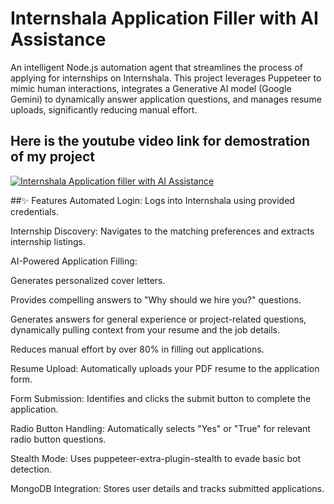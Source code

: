# Internshala Application Filler with AI Assistance

An intelligent Node.js automation agent that streamlines the process of applying for internships on Internshala. This project leverages Puppeteer to mimic human interactions, integrates a Generative AI model (Google Gemini) to dynamically answer application questions, and manages resume uploads, significantly reducing manual effort.

## Here is the youtube video link for demostration of my project
[![Internshala Application filler with AI Assistance](https://img.youtube.com/vi/8zhxo5tolf8)](https://www.youtube.com/watch?v=8zhxo5tolf8)

##✨ Features
Automated Login: Logs into Internshala using provided credentials.

Internship Discovery: Navigates to the matching preferences and extracts internship listings.

AI-Powered Application Filling:

Generates personalized cover letters.

Provides compelling answers to "Why should we hire you?" questions.

Generates answers for general experience or project-related questions, dynamically pulling context from your resume and the job details.

Reduces manual effort by over 80% in filling out applications.

Resume Upload: Automatically uploads your PDF resume to the application form.

Form Submission: Identifies and clicks the submit button to complete the application.

Radio Button Handling: Automatically selects "Yes" or "True" for relevant radio button questions.

Stealth Mode: Uses puppeteer-extra-plugin-stealth to evade basic bot detection.

MongoDB Integration: Stores user details and tracks submitted applications.

